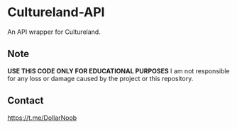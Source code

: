 # Cultureland-API
An API wrapper for Cultureland.

## Note
**USE THIS CODE ONLY FOR EDUCATIONAL PURPOSES**
I am not responsible for any loss or damage caused by the project or this repository.

## Contact
https://t.me/DollarNoob